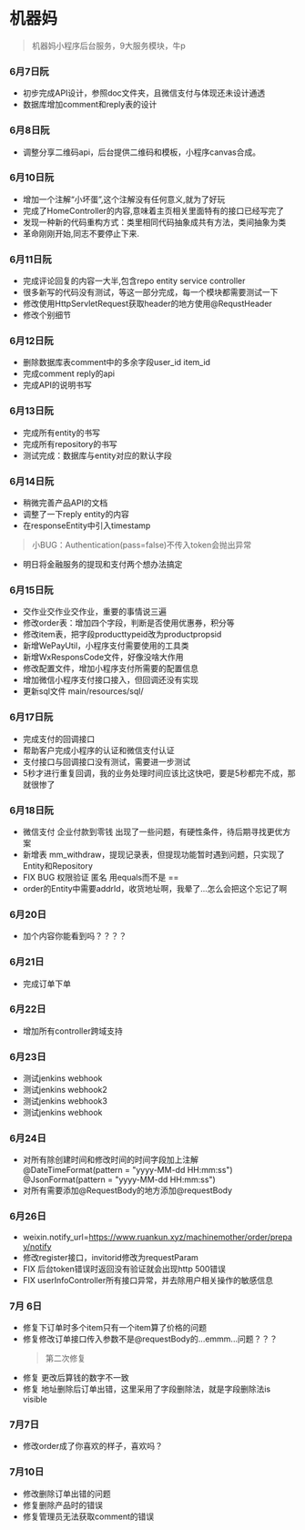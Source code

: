 # 机器妈

> 机器妈小程序后台服务，9大服务模块，牛p

### 6月7日阮
- 初步完成API设计，参照doc文件夹，且微信支付与体现还未设计通透
- 数据库增加comment和reply表的设计

### 6月8日阮
- 调整分享二维码api，后台提供二维码和模板，小程序canvas合成。


### 6月10日阮
- 增加一个注解“小坏蛋”,这个注解没有任何意义,就为了好玩
- 完成了HomeController的内容,意味着主页相关里面特有的接口已经写完了
- 发现一种新的代码重构方式：类里相同代码抽象成共有方法，类间抽象为类
- 革命刚刚开始,同志不要停止下来.

### 6月11日阮
- 完成评论回复的内容一大半,包含repo entity service controller
- 很多新写的代码没有测试，等这一部分完成，每一个模块都需要测试一下 
- 修改使用HttpServletRequest获取header的地方使用@RequstHeader
- 修改个别细节


### 6月12日阮
- 删除数据库表comment中的多余字段user_id  item_id
- 完成comment reply的api
- 完成API的说明书写

### 6月13日阮
- 完成所有entity的书写
- 完成所有repository的书写
- 测试完成：数据库与entity对应的默认字段

### 6月14日阮
- 稍微完善产品API的文档
- 调整了一下reply entity的内容
- 在responseEntity中引入timestamp
> 小BUG：Authentication(pass=false)不传入token会抛出异常
- 明日将金融服务的提现和支付两个想办法搞定

### 6月15日阮
- 交作业交作业交作业，重要的事情说三遍
- 修改order表：增加四个字段，判断是否使用优惠券，积分等
- 修改item表，把字段producttypeid改为productpropsid
- 新增WePayUtil，小程序支付需要使用的工具类
- 新增WxResponsCode文件，好像没啥大作用
- 修改配置文件，增加小程序支付所需要的配置信息
- 增加微信小程序支付接口接入，但回调还没有实现
- 更新sql文件 main/resources/sql/

### 6月17日阮
- 完成支付的回调接口
- 帮助客户完成小程序的认证和微信支付认证
- 支付接口与回调接口没有测试，需要进一步测试
- 5秒才进行重复回调，我的业务处理时间应该比这快吧，要是5秒都完不成，那就很惨了

### 6月18日阮
- 微信支付 企业付款到零钱 出现了一些问题，有硬性条件，待后期寻找更优方案
- 新增表 mm_withdraw，提现记录表，但提现功能暂时遇到问题，只实现了Entity和Repository
- FIX BUG 权限验证 匿名 用equals而不是 ==
- order的Entity中需要addrId，收货地址啊，我晕了...怎么会把这个忘记了啊

### 6月20日
- 加个内容你能看到吗？？？？
### 6月21日
- 完成订单下单

### 6月22日
- 增加所有controller跨域支持
### 6月23日
- 测试jenkins webhook
- 测试jenkins webhook2
- 测试jenkins webhook3
- 测试jenkins webhook

### 6月24日
- 对所有除创建时间和修改时间的时间字段加上注解@DateTimeFormat(pattern = "yyyy-MM-dd HH:mm:ss")  @JsonFormat(pattern = "yyyy-MM-dd HH:mm:ss")
- 对所有需要添加@RequestBody的地方添加@requestBody

### 6月26日
- weixin.notify_url=https://www.ruankun.xyz/machinemother/order/prepay/notify
- 修改register接口，invitorid修改为requestParam
- FIX 后台token错误时返回没有验证就会出现http 500错误
- FIX userInfoController所有接口异常，并去除用户相关操作的敏感信息

### 7月 6日
- 修复下订单时多个item只有一个item算了价格的问题
- 修复修改订单接口传入参数不是@requestBody的...emmm...问题？？？
    > 第二次修复
- 修复 更改后算钱的数字不一致
- 修复 地址删除后订单出错，这里采用了字段删除法，就是字段删除法is visible

### 7月7日
- 修改order成了你喜欢的样子，喜欢吗？

### 7月10日
- 修改删除订单出错的问题
- 修复删除产品时的错误
- 修复管理员无法获取comment的错误
